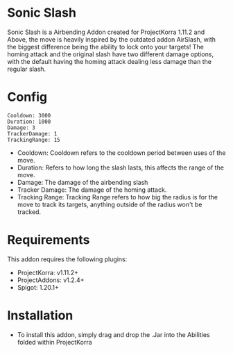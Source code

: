 
# Sonic Slash
Sonic Slash is a Airbending Addon created for ProjectKorra 1.11.2 and Above, the move is heavily inspired by the outdated addon AirSlash, with the biggest difference being the ability to lock onto your targets! The homing attack and the original slash have two different damage options, with the default having the homing attack dealing less damage than the regular slash.

# Config
    Cooldown: 3000
    Duration: 1000
    Damage: 3
    TrackerDamage: 1
    TrackingRange: 15
- Cooldown: Cooldown refers to the cooldown period between uses of the move.
- Duration: Refers to how long the slash lasts, this affects the range of the move.
- Damage: The damage of the airbending slash
- Tracker Damage: The damage of the homing attack.
- Tracking Range: Tracking Range refers to how big the radius is for the move to track its targets, anything outside of the radius won't be tracked.

# Requirements
This addon requires the following plugins:
- ProjectKorra: v1.11.2+ 
- ProjectAddons: v1.2.4+
- Spigot: 1.20.1+

# Installation
- To install this addon, simply drag and drop the .Jar into the Abilities folded within  ProjectKorra
